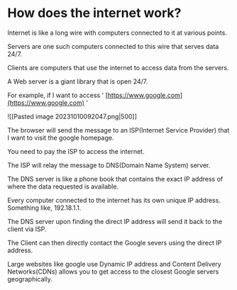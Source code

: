# How does the internet work?

Internet is like a long wire with computers connected to it at various points.

Servers are one such computers connected to this wire that serves data 24/7.

Clients are computers that use the internet to access data from the servers.

A Web server is a giant library that is open 24/7.

For example, if I want to access ' [https://www.google.com](https://www.google.com) '

![[Pasted image 20231010092047.png|500]]

The browser will send the message to an ISP(Internet Service Provider) that I want to visit the google homepage.

You need to pay the ISP to access the internet.

The ISP will relay the message to DNS(Domain Name System) server.

The DNS server is like a phone book that contains the exact IP address of where the data requested is available.

Every computer connected to the internet has its own unique IP address. Something like, 192.18.1.1.

The DNS server upon finding the direct IP address will send it back to the client via ISP.

The Client can then directly contact the Google severs using the direct IP address.

Large websites like google use Dynamic IP address and Content Delivery Networks(CDNs) allows you to get access to the closest Google servers geographically.